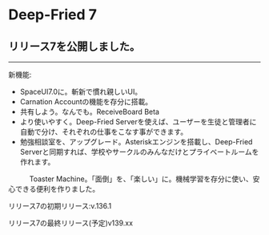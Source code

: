 # Deep-Fried 7
## リリース7を公開しました。
____________________
新機能:
- SpaceUI7.0に。斬新で慣れ親しいUI。
- Carnation Accountの機能を存分に搭載。
- 共有しよう。なんでも。ReceiveBoard Beta
- より使いやすく。Deep-Fried Serverを使えば、ユーザーを生徒と管理者に自動で分け、それぞれの仕事をこなす事ができます。
- 勉強相談室を、アップグレード。Asteriskエンジンを搭載し、Deep-Fried Serverと同期すれば、学校やサークルのみんなだけとプライベートルームを作れます。

　　　Toaster Machine。「面倒」を、「楽しい」に。機械学習を存分に使い、安心できる便利を作りました。

リリース7の初期リリース:v.136.1

リリース7の最終リリース(予定)v139.xx
